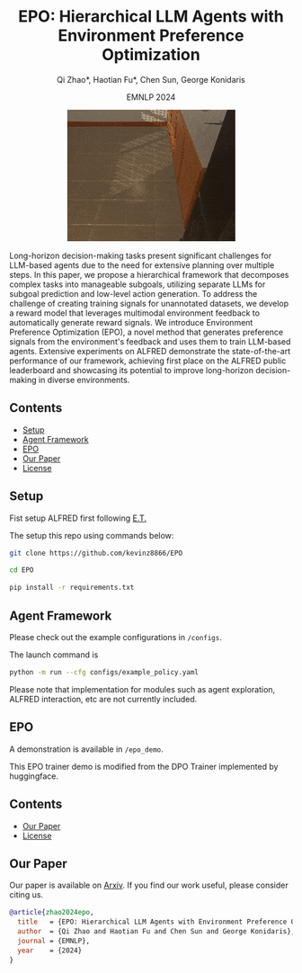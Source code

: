 <div align="center">

# EPO: Hierarchical LLM Agents with Environment Preference Optimization

Qi Zhao*, Haotian Fu*, Chen Sun, George Konidaris

EMNLP 2024

![](assets/main.gif)
</div>

Long-horizon decision-making tasks present significant challenges for LLM-based agents due to the need for extensive planning over multiple steps. In this paper, we propose a hierarchical framework that decomposes complex tasks into manageable subgoals, utilizing separate LLMs for subgoal prediction and low-level action generation. To address the challenge of creating training signals for unannotated datasets, we develop a reward model that leverages multimodal environment feedback to automatically generate reward signals. We introduce Environment Preference Optimization (EPO), a novel method that generates preference signals from the environment's feedback and uses them to train LLM-based agents. Extensive experiments on ALFRED demonstrate the state-of-the-art performance of our framework, achieving first place on the ALFRED public leaderboard and showcasing its potential to improve long-horizon decision-making in diverse environments.

## Contents
- [Setup](#Setup)
- [Agent Framework](#Agent-Framework)
- [EPO](#EPO)
- [Our Paper](#Our-Paper)
- [License](#License)

## Setup
Fist setup ALFRED first following [E.T.](https://github.com/alexpashevich/E.T.)

The setup this repo using commands below:
```bash
git clone https://github.com/kevinz8866/EPO
```
```bash
cd EPO
```
```bash
pip install -r requirements.txt
```

## Agent Framework 
Please check out the example configurations in `/configs`. 

The launch command is 
```bash
python -m run --cfg configs/example_policy.yaml
```
Please note that implementation for modules such as agent exploration, ALFRED interaction, etc are not currently included.

## EPO
A demonstration is available in `/epo_demo`. 

This EPO trainer demo is modified from the DPO Trainer implemented by huggingface.

## Contents
- [Our Paper](#Our-Paper)
- [License](#License)

## Our Paper 

Our paper is available on [Arxiv](https://arxiv.org/abs/2408.16090). If you find our work  useful, please consider citing us. 
```bibtex
@article{zhao2024epo,
  title   = {EPO: Hierarchical LLM Agents with Environment Preference Optimization},
  author  = {Qi Zhao and Haotian Fu and Chen Sun and George Konidaris},
  journal = {EMNLP},
  year    = {2024}
}
```